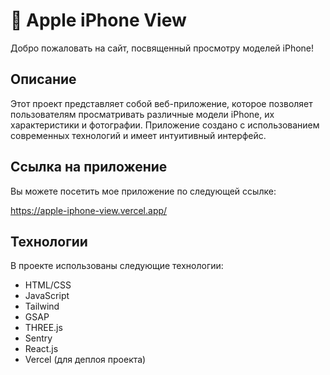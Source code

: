 # 🍏 Apple iPhone View

Добро пожаловать на сайт, посвященный просмотру моделей iPhone!

## Описание

Этот проект представляет собой веб-приложение, которое позволяет пользователям просматривать различные модели iPhone, их характеристики и фотографии. Приложение создано с использованием современных технологий и имеет интуитивный интерфейс.

## Ссылка на приложение

Вы можете посетить мое приложение по следующей ссылке:

https://apple-iphone-view.vercel.app/

## Технологии

В проекте использованы следующие технологии:

- HTML/CSS
- JavaScript
- Tailwind
- GSAP
- THREE.js
- Sentry
- React.js
- Vercel (для деплоя проекта)
